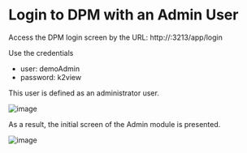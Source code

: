 # Login to DPM with an Admin User

Access the DPM login screen by the URL: http://<your ip address>:3213/app/login

Use the credentials 

- user: demoAdmin 
- password: k2view

This user  is defined as an administrator user. 

![image](\articles\demo_project\images\Login_admin.png)

As a result, the initial screen of the Admin module is presented. 

![image](\articles\demo_project\images\Regulation_list_screen.png)